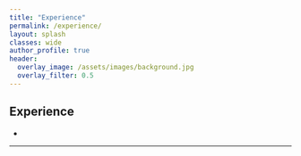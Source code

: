 ```yaml
---  
title: "Experience"
permalink: /experience/
layout: splash
classes: wide
author_profile: true
header:
  overlay_image: /assets/images/background.jpg
  overlay_filter: 0.5
---
```



## **Experience**

- 


---
